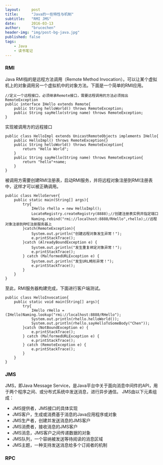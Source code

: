 ```yaml
---
layout:     post
title:      "Java的一些特性与机制"
subtitle:   "RMI JMS"
date:       2016-03-13
author:     "brucechen"
header-img: "img/post-bg-java.jpg"
published: false
tags:
    - Java
    - 读书笔记
---
```


### RMI
Java RMI指的是远程方法调用（Remote Method Invocation）。可以让某个虚拟机上的对象调用另一个虚拟机中的对象方法。下面是一个简单的RMI应用。

```
//定义一个远程接口，必须继承Remote接口，需要远程调用的方法必须抛出RemoteException
public interface IHello extends Remote{
	public String helloWorld() throws RemoteException;
	public String sayHello(string name) throws RemoteException;
}
```

实现被调用方的远程接口
```
public class HelloImpl extends UnicastRemoteObjects implements IHello{
	public HelloImpl() throws RemoteException{}
	public String helloWorld() throws RemoteException{
		return "Hello World";
	}
	public String sayHello(String name) throws RemoteException{
		return "hello"+name;
	}
}
```

被调用方需要创建RMI注册表，启动RMI服务，并将远程对象注册到RMI注册表中，这样才可以被正确调用。
```
public class HelloServer{
	public static main(String[] args){
		try{
			IHello rhello = new HelloImpl();
			LocateRegistry.createRegistry(8888);//创建注册表实例并指定端口
			Naming.rebind("rmi://localhost:8888/RHello",rhello);//远程对象注册到RMI注册服务器上
		}catch(RemoteException){
			System.out.println("创建远程对象发生异常！");
            e.printStackTrace(); 
		}catch (AlreadyBoundException e) {
            System.out.println("发生重复绑定对象异常！");
            e.printStackTrace();
        } catch (MalformedURLException e) {
            System.out.println("发生URL畸形异常！");
            e.printStackTrace();
        } 
	}
}
```

至此，RMI服务器构建完成，下面进行客户端测试。
```
public class HelloInvocation{
	public static void main(String[] args){
		try{
			IHello rHello = (IHello)Naming.lookup("rmi://localhost:8888/RHello");
			System.out.println(rhello.helloWorld());
            System.out.println(rhello.sayHelloToSomeBody("Chen")); 
		}catch (NotBoundException e) {
            e.printStackTrace();
        } catch (MalformedURLException e) {
            e.printStackTrace();
        } catch (RemoteException e) {
            e.printStackTrace();  
        }
	}
}
```

### JMS
JMS，即Java Message Service，是Java平台中关于面向消息中间件的API，用于两个程序之间、或分布式系统中发送消息，进行异步通信。
JMS由以下元素组成：
* JMS提供者，JMS接口的具体实现
* JMS客户，生成或消费基于消息的Java应用程序或对象
* JMS生产者，创建并发送消息的JMS客户
* JMS消费者，接收消息的JMS客户
* JMS消息，JMS客户之间传递数据的对象
* JMS队列，一个容纳被发送等待阅读的消息区域
* JMS主题，一种支持发送消息给多个订阅者的机制


### RPC









